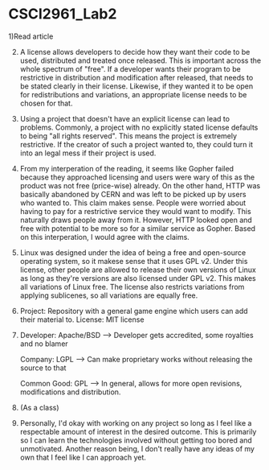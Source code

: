 # CSCI2961_Lab2

1)Read article

2) A license allows developers to decide how they want their code to be used, distributed and treated once released. This is important across the whole spectrum of "free". If a developer wants their program to be restrictive in distribution and modification after released, that needs to be stated clearly in their license. Likewise, if they wanted it to be open for redistributions and variations, an appropriate license needs to be chosen for that. 

3) Using a project that doesn't have an explicit license can lead to problems. Commonly, a project with no explicitly stated license defaults to being "all rights reserved". This means the project is extremely restrictive. If the creator of such a project wanted to, they could turn it into an legal mess if their project is used.

4) From my interperation of the reading, it seems like Gopher failed because they approached licensing and users were wary of this as the product was not free (price-wise) already. On the other hand, HTTP was basically abandoned by CERN and was left to be picked up by users who wanted to. This claim makes sense. People were worried about having to pay for a restrictive service they would want to modify. This naturally draws people away from it. However, HTTP looked open and free with potential to be more so for a similar service as Gopher. Based on this interperation, I would agree with the claims.

5) Linux was designed under the idea of being a free and open-source operating system, so it makese sense that it uses GPL v2. Under this license, other people are allowed to release their own versions of Linux as long as they're versions are also licensed under GPL v2. This makes all variations of Linux free. The license also restricts variations from applying sublicenes, so all variations are equally free.

6) Project: Repository with a general game engine which users can add 
			their material to.
	License: MIT license

7) Developer: Apache/BSD --> Developer gets accredited, some royalties 
							 and no blamer
   
   Company: LGPL --> Can make proprietary works without releasing the 
   					 source to that
   
   Common Good: GPL --> In general, allows for more open revisions, 
   						modifications and distribution. 

8) (As a class)

9) Personally, I'd okay with working on any project so long as I feel like a respectable amount of interest in the desired outcome. This is primarily so I can learn the technologies involved without getting too bored and unmotivated. Another reason being, I don't really have any ideas of my own that I feel like I can approach yet.